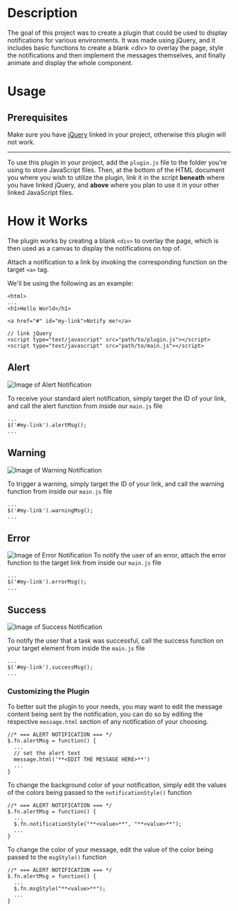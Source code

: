 # Description

The goal of this project was to create a plugin that could be used to display notifications for various environments. It was made using jQuery, and it includes basic functions to create a blank &lt;div&gt; to overlay the page, style the notifications and then implement the messages themselves, and finally animate and display the whole component.

# Usage

## Prerequisites

Make sure you have [jQuery](https://code.jquery.com/) linked in your project, otherwise this plugin will not work.

---

To use this plugin in your project, add the `plugin.js` file to the folder you're using to store JavaScript files.
Then, at the bottom of the HTML document you where you wish to utilize the plugin, link it in the script **beneath** where you have linked jQuery, and **above** where you plan to use it in your other linked JavaScript files.

# How it Works

The plugin works by creating a blank `<div>` to overlay the page, which is then used as a canvas to display the notifications on top of.

Attach a notification to a link by invoking the corresponding function on the target `<a>` tag.

We'll be using the following as an example:

```
<html>
...
<h1>Hello World</h1>

<a href="#" id="my-link">Notify me!</a>

// link jQuery
<script type="text/javascript" src="path/to/plugin.js"></script>
<script type="text/javascript" src="path/to/main.js"></script>
```

## Alert

![Image of Alert Notification](http://i.imgur.com/E0emSY2.png)

To receive your standard alert notification, simply target the ID of your link, and call the alert function from inside our `main.js` file
```
...
$('#my-link').alertMsg();
...
```

## Warning

![Image of Warning Notification](http://i.imgur.com/i1wSQhr.png)

To trigger a warning, simply target the ID of your link, and call the warning function from inside our `main.js` file
```
...
$('#my-link').warningMsg();
...
```

## Error

![Image of Error Notification](http://i.imgur.com/E9lYFQl.png?1)
To notify the user of an error, attach the error function to the target link from inside our `main.js` file
```
...
$('#my-link').errorMsg();
...
```

## Success

![Image of Success Notification](http://i.imgur.com/fLB4wmt.png)

To notify the user that a task was successful, call the success function on your target element from inside the `main.js` file
```
...
$('#my-link').successMsg();
...
```

### Customizing the Plugin

To better suit the plugin to your needs, you may want to edit the message content being sent by the notification, you can do so by editing the respective `message.html` section of any notification of your choosing.
```
//* === ALERT NOTIFICATION === */
$.fn.alertMsg = function() {
  ...  
  // set the alert text
  message.html('**<EDIT THE MESSAGE HERE>**')
  ...
}
```

To change the background color of your notification, simply edit the values of the colors being passed to the `notificationStyle()` function
```
//* === ALERT NOTIFICATION === */
$.fn.alertMsg = function() {
  ...
  $.fn.notificationStyle("**<value>**", "**<value>**");
  ...
}
```

To change the color of your message, edit the value of the color being passed to the `msgStyle()` function
```
//* === ALERT NOTIFICATION === */
$.fn.alertMsg = function() {
  ...
  $.fn.msgStyle("**<value>**");
  ...
}
```
